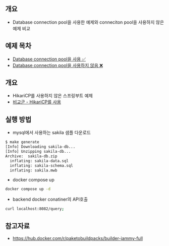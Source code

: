 ## 개요

* Database connection pool을 사용한 예제와 conneciton pool을 사용하지 않은 예제 비교

## 예제 목차

* [Database connection pool을 사용 ✅](./HikariCP/)
* [Database connection pool을 사용하지 않음 ❌](./NoHikariCP/)

## 개요

* HikariCP를 사용하지 않은 스프링부트 예제
* [비교군 - HikariCP를 사용](../HikariCP/)

## 실행 방법

* mysql에서 사용하는 sakila 샘플 다운로드

```sh
$ make generate
[Info] Downloading sakila-db...
[Info] Unzipping sakila-db...
Archive:  sakila-db.zip
  inflating: sakila-data.sql
  inflating: sakila-schema.sql
  inflating: sakila.mwb
```

* docker compose up

```sh
docker compose up -d
```

* backend docker conatiner의 API호출

```sh
curl localhost:8082/query;
```

## 참고자료

* https://hub.docker.com/r/paketobuildpacks/builder-jammy-full
